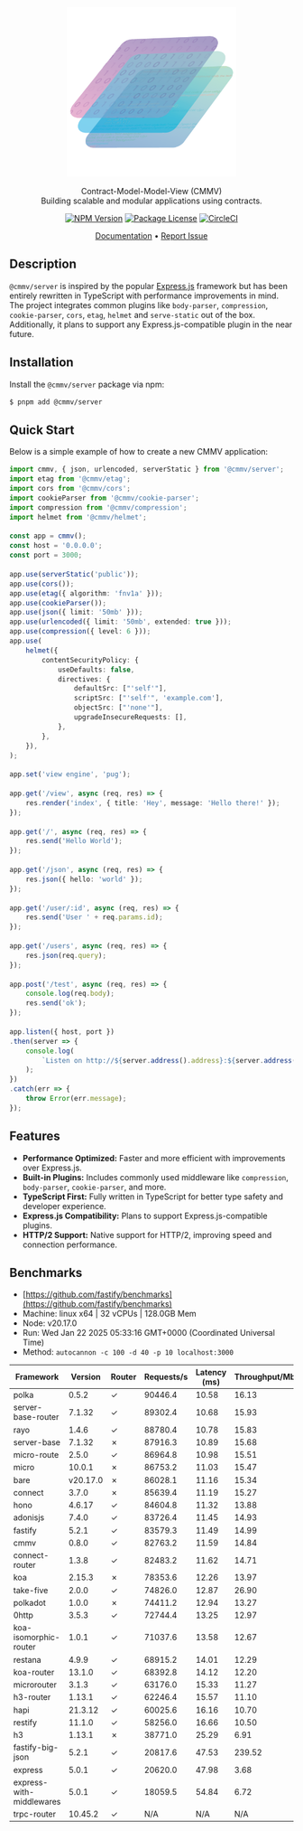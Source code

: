 <p align="center">
  <a href="https://cmmv.io/" target="blank"><img src="https://raw.githubusercontent.com/andrehrferreira/docs.cmmv.io/main/public/assets/logo_CMMV2_icon.png" width="300" alt="CMMV Logo" /></a>
</p>
<p align="center">Contract-Model-Model-View (CMMV) <br/> Building scalable and modular applications using contracts.</p>
<p align="center">
    <a href="https://www.npmjs.com/package/@cmmv/core"><img src="https://img.shields.io/npm/v/@cmmv/core.svg" alt="NPM Version" /></a>
    <a href="https://github.com/andrehrferreira/cmmv-server/blob/main/LICENSE"><img src="https://img.shields.io/npm/l/@cmmv/core.svg" alt="Package License" /></a>
    <a href="https://dl.circleci.com/status-badge/redirect/circleci/QyJWAYrZ9JTfN1eubSDo5u/JEtDUbr1cNkGRxfKFJo7oR/tree/main" target="_blank"><img src="https://dl.circleci.com/status-badge/img/circleci/QyJWAYrZ9JTfN1eubSDo5u/JEtDUbr1cNkGRxfKFJo7oR/tree/main.svg?style=svg" alt="CircleCI" /></a>
</p>

<p align="center">
  <a href="https://cmmv.io">Documentation</a> &bull;
  <a href="https://github.com/andrehrferreira/cmmv-server/issues">Report Issue</a>
</p>

## Description

``@cmmv/server`` is inspired by the popular [Express.js](https://expressjs.com/pt-br/) framework but has been entirely rewritten in TypeScript with performance improvements in mind. The project integrates common plugins like ``body-parser``, ``compression``, ``cookie-parser``, ``cors``, ``etag``, ``helmet`` and ``serve-static`` out of the box. Additionally, it plans to support any Express.js-compatible plugin in the near future.

## Installation

Install the ``@cmmv/server`` package via npm:

```bash
$ pnpm add @cmmv/server
```

## Quick Start

Below is a simple example of how to create a new CMMV application:

```typescript
import cmmv, { json, urlencoded, serverStatic } from '@cmmv/server';
import etag from '@cmmv/etag';
import cors from '@cmmv/cors';
import cookieParser from '@cmmv/cookie-parser';
import compression from '@cmmv/compression';
import helmet from '@cmmv/helmet';

const app = cmmv();
const host = '0.0.0.0';
const port = 3000;

app.use(serverStatic('public'));
app.use(cors());
app.use(etag({ algorithm: 'fnv1a' }));
app.use(cookieParser());
app.use(json({ limit: '50mb' }));
app.use(urlencoded({ limit: '50mb', extended: true }));
app.use(compression({ level: 6 }));
app.use(
    helmet({
        contentSecurityPolicy: {
            useDefaults: false,
            directives: {
                defaultSrc: ["'self'"],
                scriptSrc: ["'self'", 'example.com'],
                objectSrc: ["'none'"],
                upgradeInsecureRequests: [],
            },
        },
    }),
);

app.set('view engine', 'pug');

app.get('/view', async (req, res) => {
    res.render('index', { title: 'Hey', message: 'Hello there!' });
});

app.get('/', async (req, res) => {
    res.send('Hello World');
});

app.get('/json', async (req, res) => {    
    res.json({ hello: 'world' });
});

app.get('/user/:id', async (req, res) => {
    res.send('User ' + req.params.id);
});

app.get('/users', async (req, res) => {
    res.json(req.query);
});

app.post('/test', async (req, res) => {
    console.log(req.body);
    res.send('ok');
});

app.listen({ host, port })
.then(server => {
    console.log(
        `Listen on http://${server.address().address}:${server.address().port}`,
    );
})
.catch(err => {
    throw Error(err.message);
});
```

## Features

* **Performance Optimized:** Faster and more efficient with improvements over Express.js.
* **Built-in Plugins:** Includes commonly used middleware like ``compression``, ``body-parser``, ``cookie-parser``, and more.
* **TypeScript First:** Fully written in TypeScript for better type safety and developer experience.
* **Express.js Compatibility:** Plans to support Express.js-compatible plugins.
* **HTTP/2 Support:** Native support for HTTP/2, improving speed and connection performance.

## Benchmarks

* [https://github.com/fastify/benchmarks](https://github.com/fastify/benchmarks)
* Machine: linux x64 | 32 vCPUs | 128.0GB Mem
* Node: v20.17.0
* Run: Wed Jan 22 2025 05:33:16 GMT+0000 (Coordinated Universal Time)
* Method: ``autocannon -c 100 -d 40 -p 10 localhost:3000``

| Framework                | Version  | Router | Requests/s | Latency (ms) | Throughput/Mb |
|--------------------------|----------|--------|------------|--------------|---------------|
| polka                    | 0.5.2    | ✓      | 90446.4    | 10.58        | 16.13         |
| server-base-router       | 7.1.32   | ✓      | 89302.4    | 10.68        | 15.93         |
| rayo                     | 1.4.6    | ✓      | 88780.4    | 10.78        | 15.83         |
| server-base              | 7.1.32   | ✗      | 87916.3    | 10.89        | 15.68         |
| micro-route              | 2.5.0    | ✓      | 86964.8    | 10.98        | 15.51         |
| micro                    | 10.0.1   | ✗      | 86753.2    | 11.03        | 15.47         |
| bare                     | v20.17.0 | ✗      | 86028.1    | 11.16        | 15.34         |
| connect                  | 3.7.0    | ✗      | 85639.4    | 11.19        | 15.27         |
| hono                     | 4.6.17   | ✓      | 84604.8    | 11.32        | 13.88         |
| adonisjs                 | 7.4.0    | ✓      | 83726.4    | 11.45        | 14.93         |
| fastify                  | 5.2.1    | ✓      | 83579.3    | 11.49        | 14.99         |
| cmmv                     | 0.8.0    | ✓      | 82763.2    | 11.59        | 14.84         |
| connect-router           | 1.3.8    | ✓      | 82483.2    | 11.62        | 14.71         |
| koa                      | 2.15.3   | ✗      | 78353.6    | 12.26        | 13.97         |
| take-five                | 2.0.0    | ✓      | 74826.0    | 12.87        | 26.90         |
| polkadot                 | 1.0.0    | ✗      | 74411.2    | 12.94        | 13.27         |
| 0http                    | 3.5.3    | ✓      | 72744.4    | 13.25        | 12.97         |
| koa-isomorphic-router    | 1.0.1    | ✓      | 71037.6    | 13.58        | 12.67         |
| restana                  | 4.9.9    | ✓      | 68915.2    | 14.01        | 12.29         |
| koa-router               | 13.1.0   | ✓      | 68392.8    | 14.12        | 12.20         |
| microrouter              | 3.1.3    | ✓      | 63176.0    | 15.33        | 11.27         |
| h3-router                | 1.13.1   | ✓      | 62246.4    | 15.57        | 11.10         |
| hapi                     | 21.3.12  | ✓      | 60025.6    | 16.16        | 10.70         |
| restify                  | 11.1.0   | ✓      | 58256.0    | 16.66        | 10.50         |
| h3                       | 1.13.1   | ✗      | 38771.0    | 25.29        | 6.91          |
| fastify-big-json         | 5.2.1    | ✓      | 20817.6    | 47.53        | 239.52        |
| express                  | 5.0.1    | ✓      | 20620.0    | 47.98        | 3.68          |
| express-with-middlewares | 5.0.1    | ✓      | 18059.5    | 54.84        | 6.72          |
| trpc-router              | 10.45.2  | ✓      | N/A        | N/A          | N/A           |

